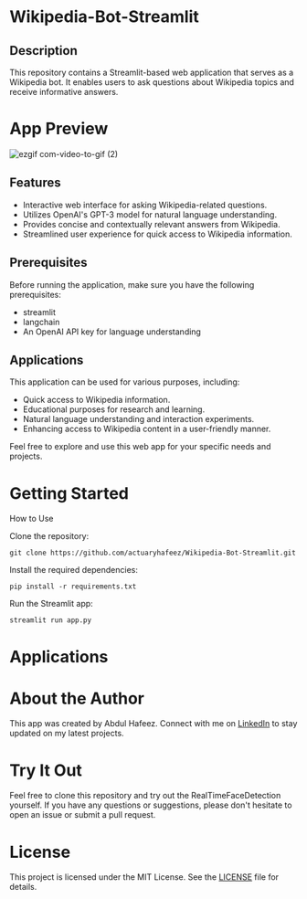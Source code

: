 # Wikipedia-Bot-Streamlit

## Description

This repository contains a Streamlit-based web application that serves as a Wikipedia bot. It enables users to ask questions about Wikipedia topics and receive informative answers.

# App Preview
![ezgif com-video-to-gif (2)](https://github.com/actuaryhafeez/Wikipedia-Bot-Streamlit/assets/55107467/e1609537-a50b-4838-8380-a33291770b71)


## Features

- Interactive web interface for asking Wikipedia-related questions.
- Utilizes OpenAI's GPT-3 model for natural language understanding.
- Provides concise and contextually relevant answers from Wikipedia.
- Streamlined user experience for quick access to Wikipedia information.

## Prerequisites

Before running the application, make sure you have the following prerequisites:

- streamlit
- langchain
- An OpenAI API key for language understanding

## Applications

This application can be used for various purposes, including:

- Quick access to Wikipedia information.
- Educational purposes for research and learning.
- Natural language understanding and interaction experiments.
- Enhancing access to Wikipedia content in a user-friendly manner.

Feel free to explore and use this web app for your specific needs and projects.

# Getting Started
 How to Use
 
Clone the repository:

    git clone https://github.com/actuaryhafeez/Wikipedia-Bot-Streamlit.git

Install the required dependencies:

    pip install -r requirements.txt

Run the Streamlit app:

    streamlit run app.py

# Applications


# About the Author

This app was created by Abdul Hafeez. Connect with me on [LinkedIn](https://www.linkedin.com/in/abdul-hafeez-ds/) to stay updated on my latest projects.

# Try It Out
Feel free to clone this repository and try out the RealTimeFaceDetection yourself. If you have any questions or suggestions, please don't hesitate to open an issue or submit a pull request.


# License

This project is licensed under the MIT License. See the [LICENSE](LICENSE) file for details.
